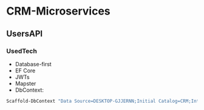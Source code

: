 # CRM-Microservices

## UsersAPI

### UsedTech

- Database-first
- EF Core
- JWTs
- Mapster
- DbContext:

```bash
Scaffold-DbContext "Data Source=DESKTOP-GJJERNN;Initial Catalog=CRM;Integrated Security=True;TrustServerCertificate=True" Microsoft.EntityFrameworkCore.SqlServer -OutputDir Models/DB -force
```
